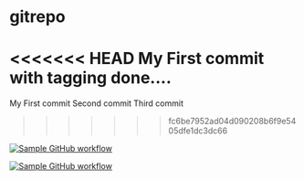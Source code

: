 # gitrepo
<<<<<<< HEAD
My First commit with tagging done....
=======
My First commit
Second commit
Third commit
>>>>>>> fc6be7952ad04d090208b6f9e5405dfe1dc3dc66

[![Sample GitHub workflow](https://github.com/satheeshkumarkaivalyam/gitrepo/actions/workflows/greetings.yml/badge.svg)](https://github.com/satheeshkumarkaivalyam/gitrepo/actions/workflows/greetings.yml)


[![Sample GitHub workflow](https://github.com/satheeshkumarkaivalyam/gitrepo/actions/workflows/greetings.yml/badge.svg)](https://github.com/satheeshkumarkaivalyam/gitrepo/actions/workflows/greetings.yml)
